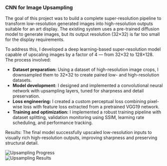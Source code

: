 ### CNN for Image Upsampling

The goal of this project was to build a complete super-resolution pipeline to transform low-resolution generated images into high-resolution outputs suitable for an art display. The existing system uses a pre-trained diffusion model to generate images, but its output resolution (32×32) is far too small for the display requirements.

To address this, I developed a deep learning-based super-resolution model capable of upscaling images by a factor of 4 — from 32×32 to 128×128. The process involved:

- **Dataset preparation:** Using a dataset of high-resolution image crops, I downsampled them to 32×32 to create paired low- and high-resolution datasets.  
- **Model development:** I designed and implemented a convolutional neural network with upsampling layers, tuned for sharpness and detail preservation.  
- **Loss engineering:** I created a custom perceptual loss combining pixel-wise loss with feature loss extracted from a pretrained VGG19 network.  
- **Training and optimization:** I implemented a robust training pipeline with dataset splitting, validation monitoring using SSIM, learning rate scheduling, and performance tracking.  

Results: The final model successfully upscaled low-resolution inputs to visually rich high-resolution outputs, improving sharpness and preserving structural detail.  

![Upsampling Progress](projects/SSIM_Progress.png)  
![Upsampling Results](projects/super_resolution_results.png)
